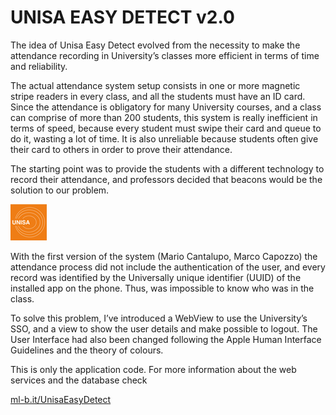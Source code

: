# UNISA EASY DETECT v2.0

The idea of Unisa Easy Detect evolved from the necessity to make the attendance recording in University’s classes more efficient in terms of time and reliability.  

The actual attendance system setup consists in one or more magnetic stripe readers in every class, and all the students must have an ID card. 
Since the attendance is obligatory for many University courses, and a class can comprise of more than 200 students, this system is really inefficient in terms of speed, because every student must swipe their card and queue to do it, wasting a lot of time. It is also unreliable because students often give their card to others in order to prove their attendance.

The starting point was to provide the students with a different technology to record their attendance, and professors decided that beacons would be the solution to our problem. 

![alt text](https://github.com/MallyDev/Unisa-Easy-Detect-v2.0/blob/master/BeaconDetectorAPP/Assets.xcassets/AppIcon.appiconset/BeaconDetector_logo.001-29%402x.png) 

With the first version of the system (Mario Cantalupo, Marco Capozzo) the attendance process did not include the authentication of the user, and every record was identified by the Universally unique identifier (UUID) of the installed app on the phone. Thus, was impossible to know who was in the class. 

To solve this problem, I’ve introduced a WebView to use the University’s SSO, and a view to show the user details and make possible to logout. 
The User Interface had also been changed following the Apple Human Interface Guidelines and the theory of colours.

This is only the application code. 
For more information about the web services and the database check 

[ml-b.it/UnisaEasyDetect](http://www.ml-b.it/UnisaEasyDetect)
